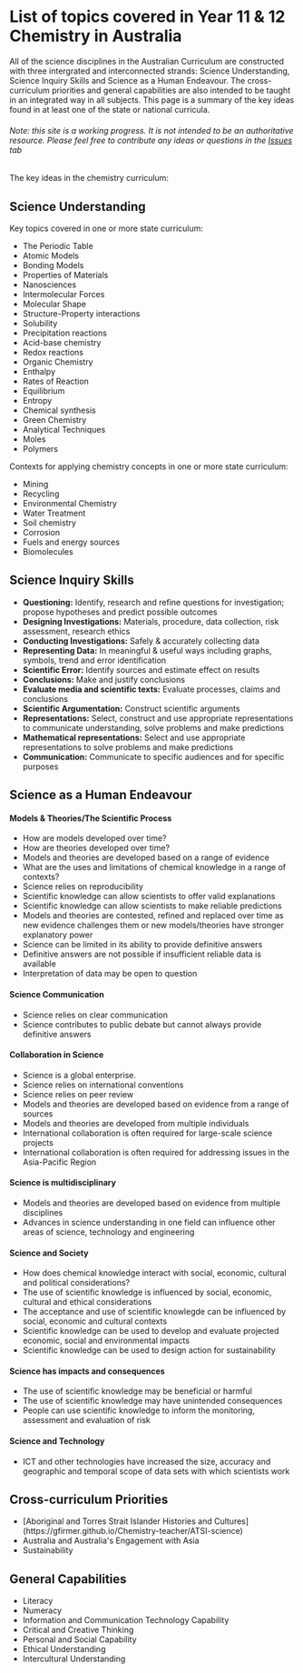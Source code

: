 <h1>List of topics covered in Year 11 & 12 Chemistry in Australia</h1>


<p>All of the science disciplines in the Australian Curriculum are constructed with three intergrated and interconnected strands: Science Understanding, Science Inquiry Skills and Science as a Human Endeavour. The cross-curriculum priorities and general capabilities are also intended to be taught in an integrated way in all subjects. This page is a summary of the key ideas found in at least one of the state or national curricula.
  
<h6>Note: this site is a working progress. It is not intended to be an authoritative resource. Please feel free to contribute any ideas or questions in the <a href="https://github.com/GFirmer/Chemistry-teacher/issues">Issues</a> tab</h6>

<p>The key ideas in the chemistry curriculum:</p>

<h2>Science Understanding</h2>

<p>Key topics covered in one or more state curriculum:</p>

<ul>
  <li>The Periodic Table</li>
  <li>Atomic Models</li>
  <li>Bonding Models</li>
  <li>Properties of Materials</li>
  <li>Nanosciences</li>
  <li>Intermolecular Forces</li>
  <li>Molecular Shape</li>
  <li>Structure-Property interactions</li>
  <li>Solubility</li>
  <li>Precipitation reactions</li>
  <li>Acid-base chemistry</li>
  <li>Redox reactions</li>
  <li>Organic Chemistry</li>
  <li>Enthalpy</li>
  <li>Rates of Reaction</li>
  <li>Equilibrium</li>
  <li>Entropy</li>
  <li>Chemical synthesis</li>
  <li>Green Chemistry</li>
  <li>Analytical Techniques</li>
  <li>Moles</li>
  <li>Polymers</li>
</ul>

<p>Contexts for applying chemistry concepts in one or more state curriculum:</p>

<ul>
  <li>Mining</li>
  <li>Recycling</li>
  <li>Environmental Chemistry</li>
  <li>Water Treatment</li>
  <li>Soil chemistry</li>
  <li>Corrosion</li>
  <li>Fuels and energy sources</li>
  <li>Biomolecules</li>
</ul>

<h2>Science Inquiry Skills</h2>
<ul>
  <li><b>Questioning:</b> Identify, research and refine questions for investigation; propose hypotheses and predict possible outcomes</li>
  <li><b>Designing Investigations:</b> Materials, procedure, data collection, risk assessment, research ethics</li>
  <li><b>Conducting Investigations:</b> Safely & accurately collecting data</li>
  <li><b>Representing Data:</b> In meaningful & useful ways including graphs, symbols, trend and error identification</li>
  <li><b>Scientific Error:</b> Identify sources and estimate effect on results</li>
  <li><b>Conclusions:</b> Make and justify conclusions</li>
  <li><b>Evaluate media and scientific texts:</b> Evaluate processes, claims and conclusions</li>
  <li><b>Scientific Argumentation:</b> Construct scientific arguments</li>
  <li><b>Representations:</b> Select, construct and use appropriate representations to communicate understanding, solve problems and make predictions</li>
  <li><b>Mathematical representations:</b> Select and use appropriate representations to solve problems and make predictions</li>
  <li><b>Communication:</b> Communicate to specific audiences and for specific purposes</li>
</ul>


<h2>Science as a Human Endeavour</h2>

<h4>Models & Theories/The Scientific Process</h4>
<ul>
  <li>How are models developed over time?</li>
  <li>How are theories developed over time?</li>
  <li>Models and theories are developed based on a range of evidence</li>
  <li>What are the uses and limitations of chemical knowledge in a range of contexts?</li>
  <li>Science relies on reproducibility</li>
  <li>Scientific knowledge can allow scientists to offer valid explanations</li>
  <li>Scientific knowledge can allow scientists to make reliable predictions</li>
  <li>Models and theories are contested, refined and replaced over time as new evidence challenges them or new models/theories have stronger explanatory power</li>
  <li>Science can be limited in its ability to provide definitive answers</li>
  <li>Definitive answers are not possible if insufficient reliable data is available</li>
  <li>Interpretation of data may be open to question</li>
</ul>

<h4>Science Communication</h4>
<ul>
  <li>Science relies on clear communication</li>
  <li>Science contributes to public debate but cannot always provide definitive answers</li>
</ul>

<h4>Collaboration in Science</h4>
<ul>
  <li>Science is a global enterprise.</li>
  <li>Science relies on international conventions</li>
  <li>Science relies on peer review</li>
  <li>Models and theories are developed based on evidence from a range of sources</li>
  <li>Models and theories are developed from multiple individuals</li>
  <li>International collaboration is often required for large-scale science projects</li>
  <li>International collaboration is often required for addressing issues in the Asia-Pacific Region</li>
</ul>

<h4>Science is multidisciplinary</h4>
<ul>
  <li>Models and theories are developed based on evidence from multiple disciplines</li>
  <li>Advances in science understanding in one field can influence other areas of science, technology and engineering</li>
</ul>

<h4>Science and Society</h4>
<ul>
  <li>How does chemical knowledge interact with social, economic, cultural and political considerations?</li>
  <li>The use of scientific knowledge is influenced by social, economic, cultural and ethical considerations</li>
  <li>The acceptance and use of scientific knowlegde can be influenced by social, economic and cultural contexts</li>
  <li>Scientific knowledge can be used to develop and evaluate projected economic, social and environmental impacts</li>
  <li>Scientific knowledge can be used to design action for sustainability</li>
</ul>

<h4>Science has impacts and consequences</h4>
<ul>
  <li>The use of scientific knowledge may be beneficial or harmful</li>
  <li>The use of scientific knowledge may have unintended consequences</li>
  <li>People can use scientific knowledge to inform the monitoring, assessment and evaluation of risk</li>
</ul>

<h4>Science and Technology</h4>
<ul>
  <li>ICT and other technologies have increased the size, accuracy and geographic and temporal scope of data sets with which scientists work</li>
</ul>

<h2>Cross-curriculum Priorities</h2>
<ul>
  <li>[Aboriginal and Torres Strait Islander Histories and Cultures](https://gfirmer.github.io/Chemistry-teacher/ATSI-science)</li>
  <li>Australia and Australia's Engagement with Asia</li>
  <li>Sustainability</li>
</ul>

<h2>General Capabilities</h2>
<ul>
  <li>Literacy</li>
  <li>Numeracy</li>
  <li>Information and Communication Technology Capability</li>
  <li>Critical and Creative Thinking</li>
  <li>Personal and Social Capability</li>
  <li>Ethical Understanding</li>
  <li>Intercultural Understanding</li>
</ul>


